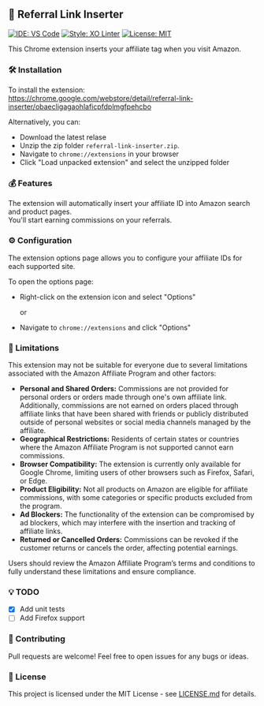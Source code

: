 ## 💜 Referral Link Inserter
[![IDE: VS Code](https://img.shields.io/badge/IDE-VS_Code-blueviolet?logo=visual-studio-code)](https://code.visualstudio.com/)
[![Style: XO Linter](https://img.shields.io/badge/linter-xo-blueviolet)](https://github.com/xojs/xo)
[![License: MIT](https://img.shields.io/badge/License-MIT-mediumpurple.svg)](https://opensource.org/licenses/MIT)

This Chrome extension inserts your affiliate tag when you visit Amazon.

### 🛠 Installation

To install the extension:
https://chrome.google.com/webstore/detail/referral-link-inserter/obaecligagaohlaficpfdplmgfpehcbo

Alternatively, you can:

- Download the latest relase
- Unzip the zip folder `referral-link-inserter.zip`.
- Navigate to `chrome://extensions` in your browser
- Click "Load unpacked extension" and select the unzipped folder

### 💰 Features

The extension will automatically insert your affiliate ID into Amazon search and product pages.<br>
You'll start earning commissions on your referrals.

### ⚙️ Configuration

The extension options page allows you to configure your affiliate IDs for each supported site.

To open the options page:

- Right-click on the extension icon and select "Options"
  
  or

- Navigate to `chrome://extensions` and click "Options"

### 🚫 Limitations

This extension may not be suitable for everyone due to several limitations associated with the Amazon Affiliate Program and other factors:

- **Personal and Shared Orders:** Commissions are not provided for personal orders or orders made through one's own affiliate link. Additionally, commissions are not earned on orders placed through affiliate links that have been shared with friends or publicly distributed outside of personal websites or social media channels managed by the affiliate.
- **Geographical Restrictions:** Residents of certain states or countries where the Amazon Affiliate Program is not supported cannot earn commissions.
- **Browser Compatibility:** The extension is currently only available for Google Chrome, limiting users of other browsers such as Firefox, Safari, or Edge.
- **Product Eligibility:** Not all products on Amazon are eligible for affiliate commissions, with some categories or specific products excluded from the program.
- **Ad Blockers:** The functionality of the extension can be compromised by ad blockers, which may interfere with the insertion and tracking of affiliate links.
- **Returned or Cancelled Orders:** Commissions can be revoked if the customer returns or cancels the order, affecting potential earnings.

Users should review the Amazon Affiliate Program’s terms and conditions to fully understand these limitations and ensure compliance.

### 💡 TODO

- [x] Add unit tests
- [ ] Add Firefox support

### 🤝 Contributing

Pull requests are welcome! Feel free to open issues for any bugs or ideas.

### 📄 License

This project is licensed under the MIT License - see [LICENSE.md](LICENSE.md) for details.
